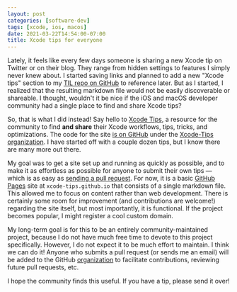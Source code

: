 ```yaml
---
layout: post
categories: [software-dev]
tags: [xcode, ios, macos]
date: 2021-03-22T14:54:00-07:00
title: Xcode tips for everyone
---
```


Lately, it feels like every few days someone is sharing a new Xcode tip on Twitter or on their blog. They range from hidden settings to features I simply never knew about. I started saving links and planned to add a new "Xcode tips" section to my [TIL repo on GitHub](https://github.com/jessesquires/til) to reference later. But as I started, I realized that the resulting markdown file would not be easily discoverable or shareable. I thought, wouldn't it be nice if the iOS and macOS developer community had a single place to find and share Xcode tips?

<!--excerpt-->

So, that is what I did instead! Say hello to [Xcode Tips](https://xcode-tips.github.io), a resource for the community to find **and share** their Xcode workflows, tips, tricks, and optimizations. The code for the site [is on GitHub](https://github.com/Xcode-Tips/xcode-tips.github.io) under the [Xcode-Tips organization](https://github.com/Xcode-Tips/). I have started off with a couple dozen tips, but I know there are many more out there.

My goal was to get a site set up and running as quickly as possible, and to make it as effortless as possible for anyone to submit their own tips &mdash; which is as easy as [sending a pull request](https://github.com/Xcode-Tips/xcode-tips.github.io/pulls). For now, it is a basic [GitHub Pages](https://pages.github.com) site at `xcode-tips.github.io` that consists of a single markdown file. This allowed me to focus on content rather than web development. There is certainly some room for improvement (and contributions are welcome!) regarding the site itself, but most importantly, it is functional. If the project becomes popular, I might register a cool custom domain.

My long-term goal is for this to be an entirely community-maintained project, because I do not have much free time to devote to this project specifically. However, I do not expect it to be much effort to maintain. I think we can do it! Anyone who submits a pull request (or sends me an email) will be added to the GitHub [organization](https://github.com/Xcode-Tips/) to facilitate contributions, reviewing future pull requests, etc.

I hope the community finds this useful. If you have a tip, please send it over!
